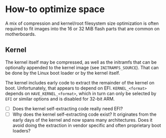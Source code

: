 # How-to optimize space

A mix of compression and kernel/root filesystem size optimization is often
required to fit images into the 16 or 32 MiB flash parts that are common on
motherboards.

## Kernel

The kernel itself may be compressed, as well as the initramfs that can be
optionally appended to the kernel image (see `INITRAMFS_SOURCE`). That can be
done by the Linux boot loader or by the kernel itself.

The kernel includes early code to extract the remainder of the kernel on boot.
Unfortunately, that appears to depend on EFI. `KERNEL_<format>` depends on
`HAVE_KERNEL_<format>`, which in turn can only be selected by `EFI` or similar
options and is disabled for 32-bit ARM.

- [ ] Does the kernel self-extracting code really need EFI?
- [ ] Why does the kernel self-extracting code exist? It originates from the
  early days of the kernel and now spans many architectures. Does it avoid
  doing the extraction in vendor specific and often proprietary boot loaders?
